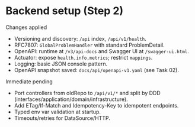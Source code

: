 <!--
File: backend-setup.md
Purpose: Backend setup summary and pending actions for Step 2.
All Rights Reserved. Arodi Emmanuel
-->
# Backend setup (Step 2)

Changes applied
- Versioning and discovery: `/api` index, `/api/v1/health`.
- RFC7807: `GlobalProblemHandler` with standard ProblemDetail.
- OpenAPI: runtime at `/v3/api-docs` and Swagger UI at `/swagger-ui.html`.
- Actuator: expose `health,info,metrics`; restrict `mappings`.
- Logging: basic JSON console pattern.
- OpenAPI snapshot saved: `docs/api/openapi-v1.yaml` (see Task 02).

Immediate pending
- Port controllers from oldRepo to `/api/v1/*` and split by DDD (interfaces/application/domain/infrastructure).
- Add ETag/If-Match and Idempotency-Key to idempotent endpoints.
- Typed env var validation at startup.
- Timeouts/retries for DataSource/HTTP.
